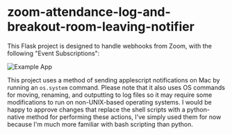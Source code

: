 # zoom-attendance-log-and-breakout-room-leaving-notifier

This Flask project is designed to handle webhooks from Zoom, with the following "Event Subscriptions":

![Example App](example-app.gif)

This project uses a method of sending applescript notifications on Mac by running an `os.system` command. Please note that it also uses OS commands for moving, renaming, and outputting to log files so it may require some modifications to run on non-UNIX-based operating systems. I would be happy to approve changes that replace the shell scripts with a python-native method for performing these actions, I've simply used them for now because I'm much more familiar with bash scripting than python.
